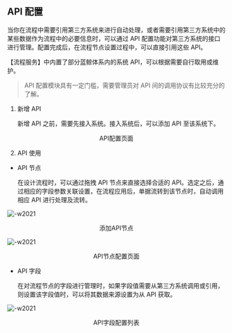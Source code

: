 ## API 配置

当你在流程中需要引用第三方系统来进行自动处理，或者需要引用第三方系统中的某些数据作为流程中的必要信息时，可以通过 API 配置功能对第三方系统的接口进行管理。配置完成后，在流程节点设置过程中，可以直接引用这些 API。

【流程服务】中内置了部分蓝鲸体系内的系统 API，可以根据需要自行取用或维护。

> API 配置模块具有一定门槛，需要管理员对 API 间的调用协议有比较充分的了解。

1.  新增 API

    新增 API 之前，需要先接入系统。接入系统后，可以添加 API 至该系统下。

<center>API配置页面</center>

2.  API 使用

-   API 节点

    在设计流程时，可以通过拖拽 API 节点来直接选择合适的 API。选定之后，通过相应的字段参数关联设置，在流程应用后，单据流转到该节点时，自动调用相应 API 进行处理及流转。

![-w2021](../../media/3e08ccb50a7441c31ec0df21ddf126c6.png)

<center>添加API节点</center>

![-w2021](../../media/4f931854826571c93ce5b2191aedfc9d.png)

<center>API节点配置页面</center>

-   API 字段

    在对流程节点的字段进行管理时，如果字段值需要从第三方系统调用或引用，则设置该字段值时，可以将其数据来源设置为从 API 获取。

![-w2021](../../media/0a64e0058fb9d9bb4d6d8379f8d05af0.png)

<center>API字段配置列表</center>